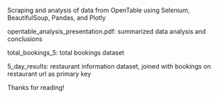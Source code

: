 Scraping and analysis of data from OpenTable using Selenium, BeautifulSoup, Pandas, and Plotly

opentable_analysis_presentation.pdf: summarized data analysis and conclusions

total_bookings_5: total bookings dataset

5_day_results: restaurant information dataset, joined with bookings on restaurant url as primary key

Thanks for reading!